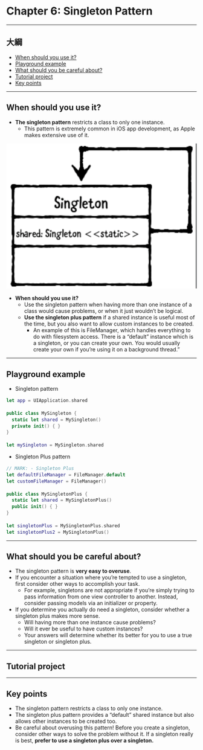 # Chapter 6: Singleton Pattern

------

## 大綱

- [When should you use it?](#1)
- [Playground example](#2)
- [What should you be careful about?](#3)
- [Tutorial project](#4)
- [Key points](#5)

------

<h2 id="1">When should you use it?</h2>

- **The singleton pattern** restricts a class to only one instance. 
  - This pattern is extremely common in iOS app development, as Apple makes extensive use of it.

![](../.gitbook/assets/39.png)

- **When should you use it?**
  - Use the singleton pattern when having more than one instance of a class would cause problems, or when it just wouldn’t be logical.
  - **Use the singleton plus pattern** if a shared instance is useful most of the time, but you also want to allow custom instances to be created.
    -  An example of this is FileManager, which handles everything to do with filesystem access. There is a “default” instance which is a singleton, or you can create your own. You would usually create your own if you’re using it on a background thread.”

------

<h2 id="2">Playground example</h2>

- Singleton pattern

```Swift
let app = UIApplication.shared

public class MySingleton {
  static let shared = MySingleton()
  private init() { }
}

let mySingleton = MySingleton.shared
```

- Singleton Plus pattern

```swift
// MARK: - Singleton Plus
let defaultFileManager = FileManager.default
let customFileManager = FileManager()

public class MySingletonPlus {
  static let shared = MySingletonPlus()
  public init() { }
}

let singletonPlus = MySingletonPlus.shared
let singletonPlus2 = MySingletonPlus()
```

------

<h2 id="3">What should you be careful about?</h2>

- The singleton pattern is **very easy to overuse**.
- If you encounter a situation where you’re tempted to use a singleton, first consider other ways to accomplish your task.
  - For example, singletons are not appropriate if you’re simply trying to pass information from one view controller to another. Instead, consider passing models via an initializer or property.
- If you determine you actually do need a singleton, consider whether a singleton plus makes more sense.
  - Will having more than one instance cause problems? 
  - Will it ever be useful to have custom instances? 
  - Your answers will determine whether its better for you to use a true singleton or singleton plus.

------

<h2 id="4">Tutorial project</h2>



------

<h2 id="5">Key points</h2>

- The singleton pattern restricts a class to only one instance.
- The singleton plus pattern provides a “default” shared instance but also allows other instances to be created too.
- Be careful about overusing this pattern! Before you create a singleton, consider other ways to solve the problem without it. If a singleton really is best, **prefer to use a singleton plus over a singleton.**

